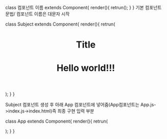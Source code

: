 class 컴포넌트 이름 extends Component{
  render(){
    retrun();
  }
}
기본 컴포넌트 문법/ 컴포넌트 이름은 대문자 시작

class Subject extends Component{
  render(){
    retrun(
      <header>
          <h1>Title<h1>
          Hello world!!!
      </header>
    );
  }
}

Subject 컴포넌트 생성 후 
아래 App 컴포넌트에 넣어줌(App컴포넌트는 App.js->index.js->index.html)즉 최종 구현 입력 부분
            
class App extends Component{
  render(){
    retrun(
      <div className="App">
          <Subject></Subject>
      </div>
    );
  }
}
